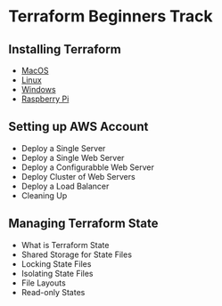 # Terraform Beginners Track


## Installing Terraform
- [MacOS](https://github.com/collabnix/terraform/blob/master/beginners/os/mac/README.md)
- [Linux]()
- [Windows]()
- [Raspberry Pi]()

## Setting up AWS Account

- Deploy a Single Server
- Deploy a Single Web Server
- Deploy a Configurabble Web Server
- Deploy Cluster of Web Servers
- Deploy a Load Balancer
- Cleaning Up


## Managing Terraform State

- What is Terraform State
- Shared Storage for State Files
- Locking State Files
- Isolating State Files
- File Layouts
- Read-only States


